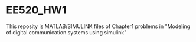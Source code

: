 # EE520_HW1
This reposity is MATLAB/SIMULINK files of Chapter1 problems in "Modeling of digital communication systems using simulink"
